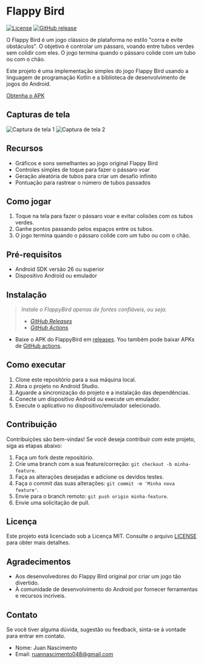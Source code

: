 # Flappy Bird

[![License](https://img.shields.io/badge/license-MIT-blue.svg)](LICENSE.md)
[![GitHub release](https://img.shields.io/github/v/release/Ruan625Br/FlappyBird)](https://github.com/Ruan625Br/FlappyBird/releases)

O Flappy Bird é um jogo clássico de plataforma no estilo "corra e evite obstáculos". O objetivo é controlar um pássaro, voando entre tubos verdes sem colidir com eles. O jogo termina quando o pássaro colide com um tubo ou com o chão.

Este projeto é uma implementação simples do jogo Flappy Bird usando a linguagem de programação Kotlin e a biblioteca de desenvolvimento de jogos do Android.

[Obtenha o APK](https://github.com/zhanghai/MaterihalFiles/releases/latest/download/app-release.apk)


## Capturas de tela


![Captura de tela 1](screenshots/screenshot1.png)
![Captura de tela 2](screenshots/screenshot2.png)

## Recursos

- Gráficos e sons semelhantes ao jogo original Flappy Bird
- Controles simples de toque para fazer o pássaro voar
- Geração aleatória de tubos para criar um desafio infinito
- Pontuação para rastrear o número de tubos passados

## Como jogar

1. Toque na tela para fazer o pássaro voar e evitar colisões com os tubos verdes.
2. Ganhe pontos passando pelos espaços entre os tubos.
3. O jogo termina quando o pássaro colide com um tubo ou com o chão.

## Pré-requisitos

- Android SDK versão 26 ou superior
- Dispositivo Android ou emulador

## Instalação

> _Instale o FlappyBird apenas de fontes confiáveis, ou seja._
> - [_GitHub Releases_](https://github.com/Ruan625Br/FlappyBird/releases)
> - [_GitHub Actions_](https://github.com/Ruan625Br/FlappyBirdFlappyBird/actions)

- Baixe o APK do FlappyBird em [releases](https://github.com/Ruan625Br/FlappyBird/releases). You
 também pode baixar APKs de [GitHub actions](https://github.com/Ruan625Br/FlappyBirdFlappyBird/actions).


## Como executar

1. Clone este repositório para a sua máquina local.
2. Abra o projeto no Android Studio.
3. Aguarde a sincronização do projeto e a instalação das dependências.
4. Conecte um dispositivo Android ou execute um emulador.
5. Execute o aplicativo no dispositivo/emulador selecionado.

## Contribuição

Contribuições são bem-vindas! Se você deseja contribuir com este projeto, siga as etapas abaixo:

1. Faça um fork deste repositório.
2. Crie uma branch com a sua feature/correção: `git checkout -b minha-feature`.
3. Faça as alterações desejadas e adicione os devidos testes.
4. Faça o commit das suas alterações: `git commit -m 'Minha nova feature'`.
5. Envie para o branch remoto: `git push origin minha-feature`.
6. Envie uma solicitação de pull.

## Licença

Este projeto está licenciado sob a Licença MIT. Consulte o arquivo [LICENSE](LICENSE.md) para obter mais detalhes.

## Agradecimentos

- Aos desenvolvedores do Flappy Bird original por criar um jogo tão divertido.
- À comunidade de desenvolvimento do Android por fornecer ferramentas e recursos incríveis.

## Contato

Se você tiver alguma dúvida, sugestão ou feedback, sinta-se à vontade para entrar em contato.

- Nome: Juan Nascimento
- Email: ruannascimento048@gmail.com
